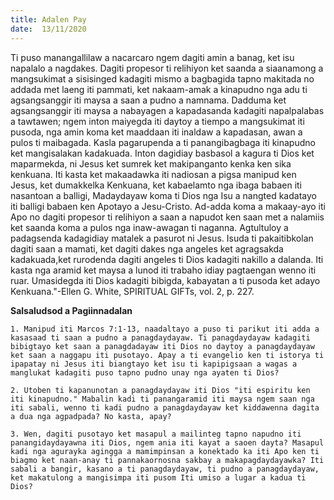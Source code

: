 ```yaml
---
title: Adalen Pay
date:  13/11/2020
---
```


Ti puso manangallilaw a nacarcaro ngem dagiti amin a banag, ket isu napalalo a nagdakes. Dagiti propesor ti relihiyon ket saanda a siaanamong a mangsukimat a sisisinged kadagiti mismo a bagbagida tapno makitada no addada met laeng iti pammati, ket nakaam-amak a kinapudno nga adu ti agsangsanggir iti maysa a saan a pudno a namnama. Dadduma ket agsangsanggir iti maysa a nabayagen a kapadasanda kadagiti napalpalabas a tawtawen; ngem inton maiyegda iti daytoy a tiempo a mangsukimat iti pusoda, nga amin koma ket maaddaan iti inaldaw a kapadasan, awan a pulos ti maibagada. Kasla pagarupenda a ti panangibagbaga iti kinapudno ket mangisalakan kadakuada. Inton dagidiay basbasol a kagura ti Dios ket maparmekda, ni Jesus ket sumrek ket makipanganto kenka ken sika kenkuana. Iti kasta ket makaadawka iti nadiosan a pigsa manipud ken Jesus, ket dumakkelka Kenkuana, ket kabaelamto nga ibaga babaen iti nasantoan a balligi, Madaydayaw koma ti Dios nga Isu a nangted kadatayo iti balligi babaen ken Apotayo a Jesu-Cristo. Ad-adda koma a makaay-ayo iti Apo no dagiti propesor ti relihiyon a saan a napudot ken saan met a nalamiis ket saanda koma a pulos nga inaw-awagan ti naganna. Agtultuloy a padagsenda kadagidiay matalek a pasurot ni Jesus. Isuda ti pakaitibkolan dagiti saan a mamati, ket dagiti dakes nga angeles ket agragsakda kadakuada,ket rurodenda dagiti angeles ti Dios kadagiti nakillo a dalanda. Iti kasta nga aramid ket maysa a lunod iti trabaho idiay pagtaengan wenno iti ruar. Umasidegda iti Dios kadagiti bibigda, kabayatan a ti pusoda ket adayo Kenkuana."-Ellen G. White, SPIRITUAL GIFTs, vol. 2, p. 227.

**Salsaludsod a Pagiinnadalan**

`1. Manipud iti Marcos 7:1-13, naadaltayo a puso ti parikut iti adda a kasasaad ti saan a pudno a panagdaydayaw. Ti panagdaydayaw kadagiti bibigtayo ket saan a panagdadayaw iti Dios no daytoy a panagdaydayaw ket saan a naggapu iti pusotayo. Apay a ti evangelio ken ti istorya ti ipapatay ni Jesus iti biangtayo ket isu ti kapipigsaan a wagas a manglukat kadagiti puso tapno pudno unay nga ayaten ti Dios?`

`2. Utoben ti kapanunotan a panagdaydayaw iti Dios "iti espiritu ken iti kinapudno." Mabalin kadi ti panangaramid iti maysa ngem saan nga iti sabali, wenno ti kadi pudno a panagdaydayaw ket kiddawenna dagita a dua nga agpadpada? No kasta, apay?`

`3. Wen, dagiti pusotayo ket masapul a mailinteg tapno napudno iti panangidaydayawna iti Dios, ngem ania iti kayat a saoen dayta? Masapul kadi nga agurayka agingga a mamimpinsan a konektado ka iti Apo ken ti biagmo ket naan-anay ti pannakaornosna sakbay a makapagdaydayawka? Iti sabali a bangir, kasano a ti panagdaydayaw, ti pudno a panagdaydayaw, ket makatulong a mangisimpa iti pusom Iti umiso a lugar a kadua ti Dios?`